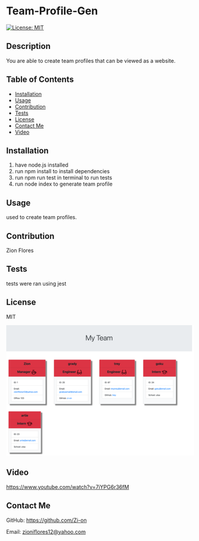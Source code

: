 # Team-Profile-Gen
[![License: MIT](https://img.shields.io/badge/License-MIT-yellow.svg)](https://opensource.org/licenses/MIT)
    
## Description 
You are able to create team profiles that can be viewed as a website.

## Table of Contents
- [Installation](#installation)
- [Usage](#usage)
- [Contribution](#contribution)
- [Tests](#tests)
- [License](#license)
- [Contact Me](#contact-me)
- [Video](#video)

## Installation
1. have node.js installed
2. run npm install to install dependencies
3. run npm run test in terminal to run tests
4. run node index to generate team profile

## Usage
used to create team profiles.

## Contribution
Zion Flores

## Tests
tests were ran using jest

## License
MIT

<img src="./pictures/team-pro-gen.png"></img>

## Video
https://www.youtube.com/watch?v=7iYPG6r36fM

## Contact Me
GitHub: https://github.com/Zi-on

Email: zioniflores12@yahoo.com